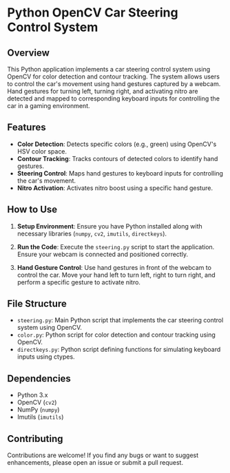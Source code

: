 # Python OpenCV Car Steering Control System

## Overview

This Python application implements a car steering control system using OpenCV for color detection and contour tracking. The system allows users to control the car's movement using hand gestures captured by a webcam. Hand gestures for turning left, turning right, and activating nitro are detected and mapped to corresponding keyboard inputs for controlling the car in a gaming environment.

## Features

- **Color Detection**: Detects specific colors (e.g., green) using OpenCV's HSV color space.
- **Contour Tracking**: Tracks contours of detected colors to identify hand gestures.
- **Steering Control**: Maps hand gestures to keyboard inputs for controlling the car's movement.
- **Nitro Activation**: Activates nitro boost using a specific hand gesture.

## How to Use

1. **Setup Environment**: Ensure you have Python installed along with necessary libraries (`numpy`, `cv2`, `imutils`, `directkeys`).
   
2. **Run the Code**: Execute the `steering.py` script to start the application. Ensure your webcam is connected and positioned correctly.
   
3. **Hand Gesture Control**: Use hand gestures in front of the webcam to control the car. Move your hand left to turn left, right to turn right, and perform a specific gesture to activate nitro.

## File Structure

- `steering.py`: Main Python script that implements the car steering control system using OpenCV.
- `color.py`: Python script for color detection and contour tracking using OpenCV.
- `directkeys.py`: Python script defining functions for simulating keyboard inputs using ctypes.

## Dependencies

- Python 3.x
- OpenCV (`cv2`)
- NumPy (`numpy`)
- Imutils (`imutils`)

## Contributing

Contributions are welcome! If you find any bugs or want to suggest enhancements, please open an issue or submit a pull request.

